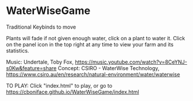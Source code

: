 # WaterWiseGame
Traditional Keybinds to move

Plants will fade if not given enough water, click on a plant to water it. Click on the panel icon in the top right at any time to view your farm and its statistics.

Music: Undertale, Toby Fox, https://music.youtube.com/watch?v=8CeYNJ-s0Kw&feature=share
Concept: CSIRO - WaterWise Technology, https://www.csiro.au/en/research/natural-environment/water/waterwise


TO PLAY:
Click "index.html" to play, or go to https://cboniface.github.io/WaterWiseGame/index.html
